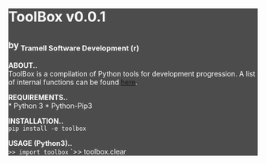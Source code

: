 <div style='background-color:#4c4c4c;color:#ffffff;'>

# ToolBox v0.0.1
## <sub>by<sub/> Tramell Software Development (r)

**ABOUT..**
<br />
	ToolBox is a compilation of Python tools for development progression. A list of internal functions can be found [here](https://alectramell.github.io/library/api/lib/toolbox/README.md#usage).

**REQUIREMENTS..**
<br />
	* Python 3
	* Python-Pip3

**INSTALLATION..**
<br />
	`pip install -e toolbox`

<a name="usage"></a>
**USAGE (Python3)..**
<br />
	`>> import toolbox`
	`>> toolbox.clear
</div>